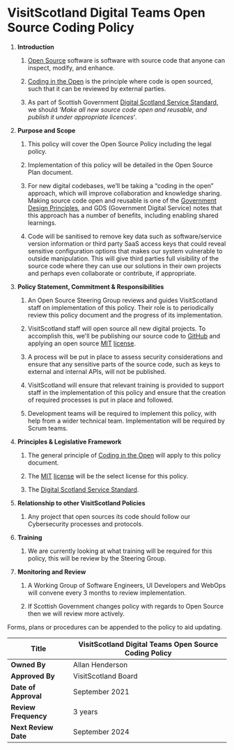 # VisitScotland Digital Teams Open Source Coding Policy

1.  **Introduction**
    
    1.  [Open Source](https://opensource.com/resources/what-open-source)
        software is software with source code that anyone can inspect,
        modify, and enhance.
    
    2.  [Coding in the
        Open](https://gds.blog.gov.uk/2017/09/04/the-benefits-of-coding-in-the-open/)
        is the principle where code is open sourced, such that it can be
        reviewed by external parties.
    
	 3.  As part of Scottish Government  [Digital Scotland Service Standard](https://www.gov.scot/publications/digital-scotland-service-standard/pages/11--make-new-source-code-open/), 
         we should *‘Make all new source code open and reusable, and publish 
         it under appropriate licences‘*.
    

2.  **Purpose and Scope**
    
    1.  This policy will cover the Open Source Policy including the
        legal policy.
    
    2.  Implementation of this policy will be detailed in the Open
        Source Plan document.
    
    3.  For new digital codebases, we’ll be taking a “coding in the
        open” approach, which will improve collaboration and knowledge
        sharing. Making source code open and reusable is one of the
        [Government Design
        Principles](https://www.gov.uk/guidance/government-design-principles),
        and GDS (Government Digital Service) notes that this approach
        has a number of benefits, including enabling shared learnings.
    
    4.  Code will be sanitised to remove key data such
        as software/service version information or third party SaaS
        access keys that could reveal sensitive configuration options
        that makes our system vulnerable to outside manipulation. This
        will give third parties full visibility of the source code where
        they can use our solutions in their own projects and perhaps
        even collaborate or contribute, if appropriate.

3.  **Policy Statement, Commitment & Responsibilities**
    
    1.  An Open Source Steering Group reviews and
        guides VisitScotland staff on implementation of this policy. Their role
        is to periodically review this policy document and the
        progress of its implementation.
    
    2.  VisitScotland staff will open source all new digital projects. To
        accomplish this, we'll be publishing our source code to
        [GitHub](https://github.com/) and applying an open source
        [MIT](https://opensource.org/licenses/MIT)
        [license](https://opensource.org/licenses).
    
    3.  A process will be put in place to assess security considerations
        and ensure that any sensitive parts of the source code, such as
        keys to external and internal APIs, will not be published.
    
    4.  VisitScotland will ensure that relevant training is provided to support 
        staff in the implementation of this policy and ensure that the
        creation of required processes is put in place and followed.
    
    5.  Development teams will be
        required to implement this policy, with help from a wider
        technical team. Implementation will be required by Scrum teams.

4.  **Principles & Legislative Framework**
    
    1.  The general principle of [Coding in the
        Open](https://gds.blog.gov.uk/2017/09/04/the-benefits-of-coding-in-the-open/)
        will apply to this policy document.
    
    2.  The [MIT](https://opensource.org/licenses/MIT)
        [license](https://opensource.org/licenses) will be the select
        license for this policy.
    
    3.  The [Digital Scotland Service Standard](https://www.gov.scot/publications/digital-scotland-service-standard/).

5.  **Relationship to other VisitScotland Policies**
    
    1.  Any project that open sources its code should follow our
        Cybersecurity processes and protocols.

6.  **Training**
    
    1.  We are currently looking at what training will be required for
        this policy, this will be review by the Steering Group.

7.  **Monitoring and Review**
    
    1.  A Working Group of Software Engineers, UI Developers and WebOps
        will convene every 3 months to review implementation.
    
    2.  If Scottish Government changes policy with regards to Open
        Source then we will review more actively.

Forms, plans or procedures can be appended to the policy to aid
updating.

| **Title**            | VisitScotland Digital Teams Open Source Coding Policy |
| -------------------- | ----------------------------------------------------- |
| **Owned By**         | Allan Henderson                                      |
| **Approved By**      | VisitScotland Board                                   |
| **Date of Approval** | September 2021                                        |
| **Review Frequency** | 3 years                                               |
| **Next Review Date** | September 2024                                        |
